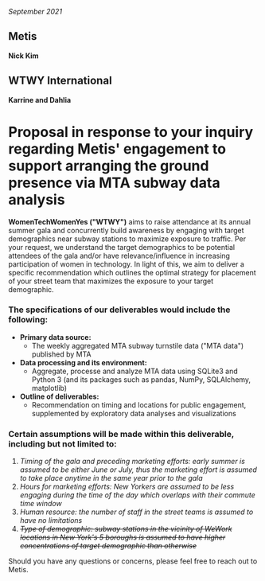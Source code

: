 *September 2021*

## Metis
**Nick Kim**

## WTWY International
**Karrine and Dahlia**

# Proposal in response to your inquiry regarding Metis' engagement to support arranging the ground presence via MTA subway data analysis

**WomenTechWomenYes ("WTWY")** aims to raise attendance at its annual summer gala and concurrently build awareness by engaging with target demographics near subway stations to maximize exposure to traffic. Per your request, we understand the target demographics to be potential attendees of the gala and/or have relevance/influence in increasing participation of women in technology. In light of this, we aim to deliver a specific recommendation which outlines the optimal strategy for placement of your street team that maximizes the exposure to your target demographic. 

### The specifications of our deliverables would include the following:
* **Primary data source:** 
  - The weekly aggregated MTA subway turnstile data ("MTA data") published by MTA
* **Data processing and its environment:**
  - Aggregate, processe and analyze MTA data using SQLite3 and Python 3 (and its packages such as pandas, NumPy, SQLAlchemy, matplotlib) 
* **Outline of deliverables:**
  - Recommendation on timing and locations for public engagement, supplemented by exploratory data analyses and visualizations

### Certain **assumptions** will be made within this deliverable, including but not limited to: 
  1. *Timing of the gala and preceding marketing efforts: early summer is assumed to be either June or July, thus the marketing effort is assumed to take place anytime in the same year prior to the gala*
  2. *Hours for marketing efforts: New Yorkers are assumed to be less engaging during the time of the day which overlaps with their commute time window*
  3. *Human resource: the number of staff in the street teams is assumed to have no limitations*
  4. ~~*Type of demographic: subway stations in the vicinity of WeWork locations in New York's 5 boroughs is assumed to have higher concentrations of target demographic than otherwise*~~


Should you have any questions or concerns, please feel free to reach out to Metis. 


